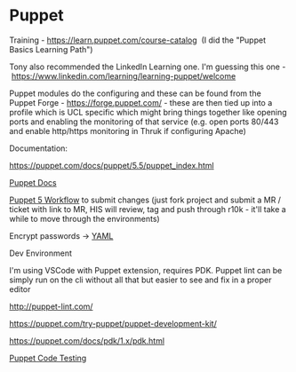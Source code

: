 # Puppet

Training - <https://learn.puppet.com/course-catalog>  (I did the "Puppet Basics Learning Path")

Tony also recommended the LinkedIn Learning one. I'm guessing this one - <https://www.linkedin.com/learning/learning-puppet/welcome>

Puppet modules do the configuring and these can be found from the Puppet Forge - <https://forge.puppet.com/> - these are then tied up into a profile which is UCL specific which might bring things together like opening ports and enabling the monitoring of that service (e.g. open ports 80/443 and enable http/https monitoring in Thruk if configuring Apache)

Documentation:

<https://puppet.com/docs/puppet/5.5/puppet_index.html>

[Puppet Docs](https://wiki.ucl.ac.uk/display/ISV/Puppet+Docs)

[Puppet 5 Workflow](https://wiki.ucl.ac.uk/display/ISV/Puppet+5+Workflow) to submit changes (just fork project and submit a MR / ticket with link to MR, HIS will review, tag and push through r10k - it'll take a while to move through the environments)

Encrypt passwords -&gt; [YAML](https://wiki.ucl.ac.uk/display/ISV/YAML)

Dev Environment

I'm using VSCode with Puppet extension, requires PDK. Puppet lint can be simply run on the cli without all that but easier to see and fix in a proper editor

<http://puppet-lint.com/>

<https://puppet.com/try-puppet/puppet-development-kit/>

<https://puppet.com/docs/pdk/1.x/pdk.html>

[Puppet Code Testing](https://wiki.ucl.ac.uk/display/ISV/Puppet+Code+Testing)


